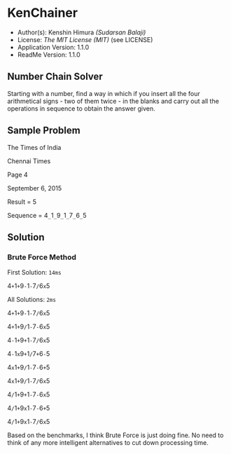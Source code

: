# KenChainer
* Author(s): Kenshin Himura *(Sudarsan Balaji)*
* License: *The MIT License (MIT)* (see LICENSE)
* Application Version: 1.1.0
* ReadMe Version: 1.1.0

## Number Chain Solver
Starting with a number, find a way in which if you insert all the four arithmetical signs - two of them twice - in the blanks and carry out all the operations in sequence to obtain the answer given.

## Sample Problem

The Times of India

Chennai Times

Page 4

September 6, 2015

Result = 5

Sequence = 4`_`1`_`9`_`1`_`7`_`6`_`5

## Solution

### Brute Force Method

First Solution: `14ms`

4`+`1`+`9`-`1`-`7`/`6`x`5

All Solutions:  `2ms`

4`+`1`+`9`-`1`-`7`/`6`x`5

4`+`1`+`9`/`1`-`7`-`6`x`5

4`-`1`+`9`+`1`-`7`/`6`x`5

4`-`1`x`9`+`1`/`7`+`6`-`5

4`x`1`+`9`/`1`-`7`-`6`+`5

4`x`1`+`9`/`1`-`7`/`6`x`5

4`/`1`+`9`+`1`-`7`-`6`x`5

4`/`1`+`9`x`1`-`7`-`6`+`5

4`/`1`+`9`x`1`-`7`/`6`x`5

Based on the benchmarks, I think Brute Force is just doing fine. No need to think of any more intelligent alternatives to cut down processing time.